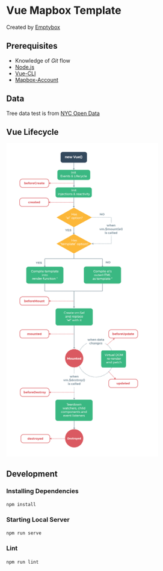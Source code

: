 # Vue Mapbox Template

Created by [Emptybox](https://emptybox.io/)
## Prerequisites

- Knowledge of *Git* flow
- [Node.js](https://nodejs.org/en/)
- [Vue-CLI](https://cli.vuejs.org/)
- [Mapbox-Account](https://www.mapbox.com/mapbox-studio)


## Data

Tree data test is from [NYC Open Data](https://data.cityofnewyork.us/Environment/2015-Street-Tree-Census-Tree-Data/pi5s-9p35)

## Vue Lifecycle

![lifecycle](src/assets/vue_lifecycle_diagram.png)

## Development

### Installing Dependencies

`npm install`

### Starting Local Server

`npm run serve`

### Lint

`npm run lint`